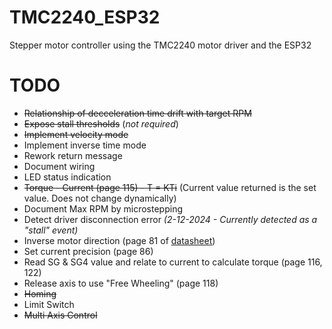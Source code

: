 # TMC2240_ESP32

Stepper motor controller using the TMC2240 motor driver and the ESP32

# TODO

- ~~Relationship of decceleration time drift with target RPM~~
- ~~Expose stall thresholds~~ (_not required_)
- ~~Implement velocity mode~~
- Implement inverse time mode
- Rework return message
- Document wiring
- LED status indication
- ~~Torque - Current (page 115) - T = KTi~~ (Current value returned is the set value. Does not change dynamically)
- Document Max RPM by microstepping
- Detect driver disconnection error _(2-12-2024 - Currently detected as a "stall" event)_
- Inverse motor direction (page 81 of [datasheet](https://www.analog.com/media/en/technical-documentation/data-sheets/tmc2240_datasheet.pdf))
- Set current precision (page 86)
- Read SG & SG4 value and relate to current to calculate torque (page 116, 122)
- Release axis to use "Free Wheeling" (page 118)
- ~~Homing~~
- Limit Switch
- ~~Multi Axis Control~~
